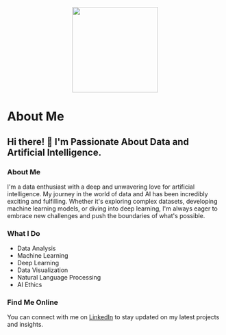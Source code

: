 <div align="center">
  <img src="https://media.giphy.com/media/HUplkVCPY7jTW/giphy.gif" width="200" />
</div>

# About Me

## Hi there! 👋 I'm Passionate About Data and Artificial Intelligence.

### About Me

I'm a data enthusiast with a deep and unwavering love for artificial intelligence. My journey in the world of data and AI has been incredibly exciting and fulfilling. Whether it's exploring complex datasets, developing machine learning models, or diving into deep learning, I'm always eager to embrace new challenges and push the boundaries of what's possible.

### What I Do

- Data Analysis
- Machine Learning
- Deep Learning
- Data Visualization
- Natural Language Processing
- AI Ethics

### Find Me Online

You can connect with me on [LinkedIn](https://www.linkedin.com/in/soraya-franco-l%C3%B3pez-49722679/) to stay updated on my latest projects and insights.
